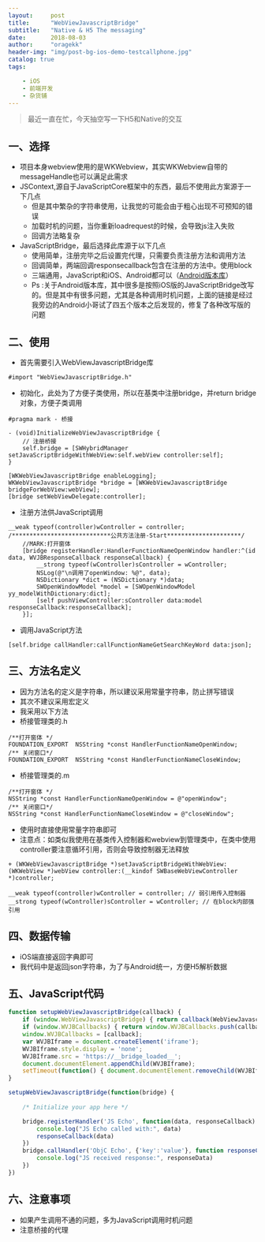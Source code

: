 ```yaml
---
layout:     post
title:      "WebViewJavascriptBridge"
subtitle:   "Native & H5 The messaging"
date:       2018-08-03
author:     "oragekk"
header-img: "img/post-bg-ios-demo-testcallphone.jpg"
catalog: true
tags:

    - iOS
    - 前端开发
    - 杂货铺 
---
```

> 最近一直在忙，今天抽空写一下H5和Native的交互




## 一、选择
* 项目本身webview使用的是WKWebview，其实WKWebview自带的messageHandle也可以满足此需求
* JSContext,源自于JavaScriptCore框架中的东西，最后不使用此方案源于一下几点
  * 但是其中繁杂的字符串使用，让我觉的可能会由于粗心出现不可预知的错误
  * 加载时机的问题，当你重新loadrequest的时候，会导致js注入失败
  * 回调方法略复杂
* JavaScriptBridge，最后选择此库源于以下几点
  * 使用简单，注册完毕之后设置完代理，只需要负责注册方法和调用方法
  * 回调简单，两端回调responsecallback包含在注册的方法中。使用block
  * 三端通用，JavaScript和iOS、Android都可以（[Android版本库](https://github.com/wendux/WebViewJavascriptBridge)）
  * Ps :关于Android版本库，其中很多是按照iOS版的JavaScriptBridge改写的。但是其中有很多问题，尤其是各种调用时机问题，上面的链接是经过我旁边的Android小哥试了四五个版本之后发现的，修复了各种改写版的问题

## 二、使用

* 首先需要引入WebViewJavascriptBridge库

``` objc
#import "WebViewJavascriptBridge.h"
```
* 初始化，此处为了方便子类使用，所以在基类中注册bridge，并return bridge对象，方便子类调用

``` objc
#pragma mark - 桥接

- (void)InitializeWebViewJavascriptBridge {
    // 注册桥接
    self.bridge = [SWHybridManager setJavaScriptBridgeWithWebView:self.webView controller:self];
}

[WKWebViewJavascriptBridge enableLogging];
WKWebViewJavascriptBridge *bridge = [WKWebViewJavascriptBridge bridgeForWebView:webView];
[bridge setWebViewDelegate:controller];
```
* 注册方法供JavaScript调用

``` objc
__weak typeof(controller)wController = controller;
/****************************公共方法注册-Start*********************/
    //MARK:打开窗体
    [bridge registerHandler:HandlerFunctionNameOpenWindow handler:^(id data, WVJBResponseCallback responseCallback) {
        __strong typeof(wController)sController = wController;
        NSLog(@"\n调用了openWindow: %@", data);
        NSDictionary *dict = (NSDictionary *)data;
        SWOpenWindowModel *model = [SWOpenWindowModel yy_modelWithDictionary:dict];
        [self pushViewController:sController data:model responseCallback:responseCallback];
    }];
```
-  调用JavaScript方法

```objc
[self.bridge callHandler:callFunctionNameGetSearchKeyWord data:json];
```

## 三、方法名定义

- 因为方法名的定义是字符串，所以建议采用常量字符串，防止拼写错误
- 其次不建议采用宏定义
- 我采用以下方法
- 桥接管理类的.h

``` objc
/**打开窗体 */
FOUNDATION_EXPORT  NSString *const HandlerFunctionNameOpenWindow;
/** 关闭窗口*/
FOUNDATION_EXPORT  NSString *const HandlerFunctionNameCloseWindow;
```

- 桥接管理类的.m

``` objc
/**打开窗体 */
NSString *const HandlerFunctionNameOpenWindow = @"openWindow";
/** 关闭窗口*/
NSString *const HandlerFunctionNameCloseWindow = @"closeWindow";
```
- 使用时直接使用常量字符串即可
- 注意点：如类似我使用在基类传入控制器和webview到管理类中，在类中使用controller要注意循环引用，否则会导致控制器无法释放

``` objc
+ (WKWebViewJavascriptBridge *)setJavaScriptBridgeWithWebView:(WKWebView *)webView controller:(__kindof SWBaseWebViewController *)controller;

__weak typeof(controller)wController = controller; // 弱引用传入控制器
__strong typeof(wController)sController = wController; // 在block内部强引用
```
## 四、数据传输

- iOS端直接返回字典即可
- 我代码中是返回json字符串，为了与Android统一，方便H5解析数据

## 五、JavaScript代码

```javascript
function setupWebViewJavascriptBridge(callback) {
	if (window.WebViewJavascriptBridge) { return callback(WebViewJavascriptBridge); }
	if (window.WVJBCallbacks) { return window.WVJBCallbacks.push(callback); }
	window.WVJBCallbacks = [callback];
	var WVJBIframe = document.createElement('iframe');
	WVJBIframe.style.display = 'none';
	WVJBIframe.src = 'https://__bridge_loaded__';
	document.documentElement.appendChild(WVJBIframe);
	setTimeout(function() { document.documentElement.removeChild(WVJBIframe) }, 0)
}
```

```javascript
setupWebViewJavascriptBridge(function(bridge) {
	
	/* Initialize your app here */

	bridge.registerHandler('JS Echo', function(data, responseCallback) {
		console.log("JS Echo called with:", data)
		responseCallback(data)
	})
	bridge.callHandler('ObjC Echo', {'key':'value'}, function responseCallback(responseData) {
		console.log("JS received response:", responseData)
	})
})
```

## 六、注意事项

- 如果产生调用不通的问题，多为JavaScript调用时机问题
- 注意桥接的代理
